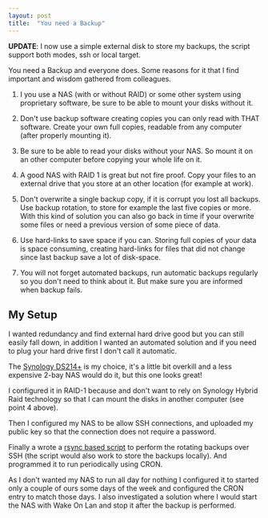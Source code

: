 ```yaml
---
layout: post
title:  "You need a Backup"
---
```


**UPDATE**: I now use a simple external disk to store my backups, the script support both modes, ssh or local target.

You need a Backup and everyone does. Some reasons for it that I find important and wisdom gathered from colleagues.

1. I you use a NAS (with or without RAID) or some other system using proprietary software, be sure to be able to mount your disks without it.

2. Don't use backup software creating copies you can only read with THAT software. Create your own full copies, readable from any computer (after properly mounting it).

3. Be sure to be able to read your disks without your NAS. So mount it on an other computer before copying your whole life on it.

4. A good NAS with RAID 1 is great but not fire proof. Copy your files to an external drive that you store at an other location (for example at work).

5. Don't overwrite a single backup copy, if it is corrupt you lost all backups. Use backup rotation, to store for example the last five copies or more. With this kind of solution you can also go back in time if your overwrite some files or need a previous version of some piece of data.

6. Use hard-links to save space if you can. Storing full copies of your data is space consuming, creating hard-links for files that did not change since last backup save a lot of disk-space.

7. You will not forget automated backups, run automatic backups regularly so you don't need to think about it. But make sure you are informed when backup fails.

My Setup
--------

I wanted redundancy and find external hard drive good but you can still easily fall down, in addition I wanted an automated solution and if you need to plug your hard drive first I don't call it automatic.

The [Synology DS214+](http://www.synology.com/en-global/products/overview/DS214+) is my choice, it's a little bit overkill and a less expensive 2-bay NAS would do it, but this one looks great!

I configured it in RAID-1 because and don't want to rely on Synology Hybrid Raid technology so that I can mount the disks in another computer (see point 4 above).

Then I configured my NAS to be allow SSH connections, and uploaded my public key so that the connection does not require a password.

Finally a wrote a [rsync based script](https://github.com/zeekox/configs/blob/puzzle/utils/rsync_backup) to perform the rotating backups over SSH (the script would also work to store the backups locally). And programmed it to run periodically using CRON.

As I don't wanted my NAS to run all day for nothing I configured it to started only a couple of ours some days of the week and configured the CRON entry to match those days. I also investigated a solution where I would start the NAS with Wake On Lan and stop it after the backup is performed. 

